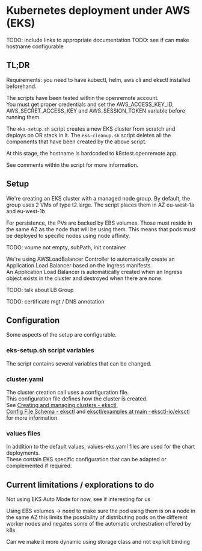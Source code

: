 # Kubernetes deployment under AWS (EKS)

TODO: include links to appropriate documentation
TODO: see if can make hostname configurable

## TL;DR

Requirements: you need to have kubectl, helm, aws cli and eksctl installed beforehand.

The scripts have been tested within the openremote account.  
You must get proper credentials and set the AWS_ACCESS_KEY_ID, AWS_SECRET_ACCESS_KEY and AWS_SESSION_TOKEN variable before running them.

The `eks-setup.sh` script creates a new EKS cluster from scratch and deploys on OR stack in it.
The `eks-cleanup.sh` script deletes all the components that have been created by the above script.

At this stage, the hostname is hardcoded to k8stest.openremote.app  

See comments within the script for more information.

## Setup

We're creating an EKS cluster with a managed node group.
By default, the group uses 2 VMs of type t2.large. The script places them in AZ eu-west-1a and eu-west-1b

For persistence, the PVs are backed by EBS volumes.
Those must reside in the same AZ as the node that will be using them.
This means that pods must be deployed to specific nodes using node affinity.

TODO: voume not empty, subPath, init container

We're using AWSLoadBalancer Controller to automatically create an Application Load Balancer based on the Ingress manifests.  
An Application Load Balancer is automatically created when an Ingress object exists in the cluster and destroyed when there are none.  

TODO: talk about LB Group

TODO: certificate mgt / DNS
annotation

## Configuration

Some aspects of the setup are configurable.

### eks-setup.sh script variables

The script contains several variables that can be changed.

### cluster.yaml

The cluster creation call uses a configuration file.  
This configuration file defines how the cluster is created.  
See [Creating and managing clusters - eksctl](https://eksctl.io/usage/creating-and-managing-clusters/),   
[Config File Schema - eksctl](https://eksctl.io/usage/schema/) and 
[eksctl/examples at main · eksctl-io/eksctl](https://github.com/eksctl-io/eksctl/tree/main/examples) 
for more information.

### values files

In addition to the default values, values-eks.yaml files are used for the chart deployments.   
These contain EKS specific configuration that can be adapted or complemented if required.

## Current limitations / explorations to do

Not using EKS Auto Mode for now, see if interesting for us

Using EBS volumes -> need to make sure the pod using them is on a node in the same AZ
this limits the possibility of distributing pods on the different worker nodes and negates
some of the automatic orchestration offered by k8s

Can we make it more dynamic using storage class and not explicit binding

